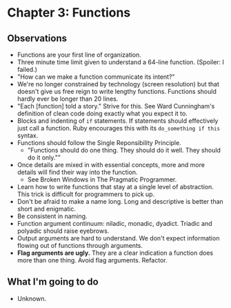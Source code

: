 # Chapter 3: Functions

## Observations

- Functions are your first line of organization.
- Three minute time limit given to understand a 64-line function. (Spoiler: I failed.)
- "How can we make a function communicate its intent?"
- We're no longer constrained by technology (screen resolution) but that doesn't give us free reign to write lengthy functions. Functions should hardly ever be longer than 20 lines.
- "Each [function] told a story." Strive for this. See Ward Cunningham's definition of clean code doing exactly what you expect it to.
- Blocks and indenting of `if` statements. If statements should effectively just call a function. Ruby encourages this with its `do_something if this` syntax.
- Functions should follow the Single Reponsibility Principle.
    - "Functions should do one thing. They should do it well. They should do it only.""
- Once details are mixed in with essential concepts, more and more details will find their way into the function.
    - See Broken Windows in The Pragmatic Programmer.
- Learn how to write functions that stay at a single level of abstraction. This trick is difficult for programmers to pick up.
- Don't be afraid to make a name long. Long and descriptive is better than short and enigmatic.
- Be consistent in naming.
- Function argument continuum: niladic, monadic, dyadict. Triadic and polyadic should raise eyebrows.
- Output arguments are hard to understand. We don't expect information flowing out of functions through arguments.
- **Flag arguments are ugly.** They are a clear indication a function does more than one thing. Avoid flag arguments. Refactor.

## What I'm going to do

- Unknown.
